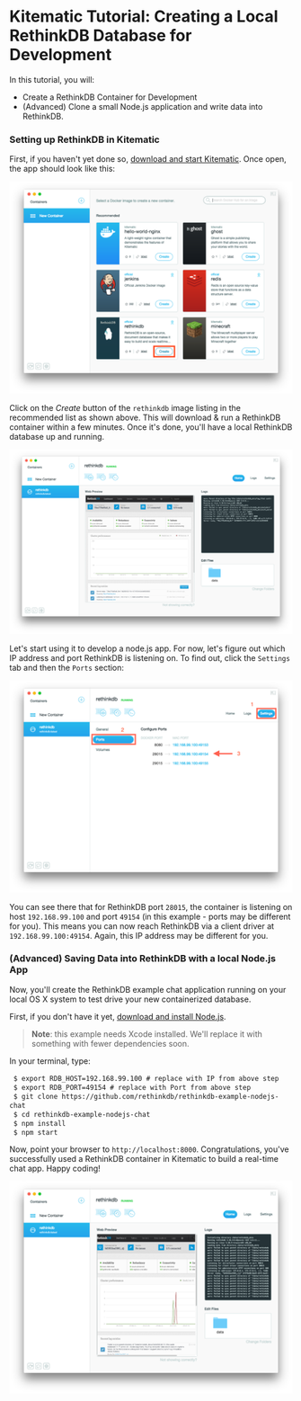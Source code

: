 <!--[metadata]>
+++
title = "Creating a Local RethinkDB Database for Development"
description = "Tutorial demonstrating the setup of an RethinkDB database for development"
keywords = ["docker, documentation, about, technology, kitematic, gui, rethink,  tutorial"]
[menu.main]
parent="smn_workw_kitematic"
weight=3
+++
<![end-metadata]-->

# Kitematic Tutorial: Creating a Local RethinkDB Database for Development

In this tutorial, you will:

- Create a RethinkDB Container for Development
- (Advanced) Clone a small Node.js application and write data into RethinkDB.

### Setting up RethinkDB in Kitematic

First, if you haven't yet done so, [download and start
Kitematic](index.md). Once open, the app should look like
this:

![Rethink create button](images/rethink-create.png)

Click on the _Create_ button of the `rethinkdb` image listing in the recommended
list as shown above. This will download & run a RethinkDB container within a few
minutes. Once it's done, you'll have a local RethinkDB database up and running.

![Rethink container](images/rethink-container.png)

Let's start using it to develop a node.js app. For now, let's figure out which
IP address and port RethinkDB is listening on. To find out, click the `Settings`
tab and then the `Ports` section:

![Rethink create button](images/rethink-ports.png)

You can see there that for RethinkDB port `28015`, the container is listening on
host `192.168.99.100` and port `49154` (in this example - ports may be different
for you). This means you can now reach RethinkDB via a client driver at
`192.168.99.100:49154`. Again, this IP address may be different for you.

### (Advanced) Saving Data into RethinkDB with a local Node.js App

Now, you'll create the RethinkDB example chat application running on your local
OS X system to test drive your new containerized database.

First, if you don't have it yet, [download and install
Node.js](http://nodejs.org/).

> **Note**: this example needs Xcode installed. We'll replace it with something
> with fewer dependencies soon.

In your terminal, type:

     $ export RDB_HOST=192.168.99.100 # replace with IP from above step
     $ export RDB_PORT=49154 # replace with Port from above step
     $ git clone https://github.com/rethinkdb/rethinkdb-example-nodejs-chat
     $ cd rethinkdb-example-nodejs-chat
     $ npm install
     $ npm start

Now, point your browser to `http://localhost:8000`. Congratulations, you've
successfully used a RethinkDB container in Kitematic to build a real-time chat
app. Happy coding!

![Rethink app preview](images/rethinkdb-preview.png)

